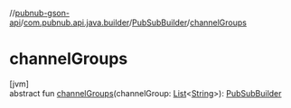 //[pubnub-gson-api](../../../index.md)/[com.pubnub.api.java.builder](../index.md)/[PubSubBuilder](index.md)/[channelGroups](channel-groups.md)

# channelGroups

[jvm]\
abstract fun [channelGroups](channel-groups.md)(channelGroup: [List](https://docs.oracle.com/javase/8/docs/api/java/util/List.html)&lt;[String](https://docs.oracle.com/javase/8/docs/api/java/lang/String.html)&gt;): [PubSubBuilder](index.md)
